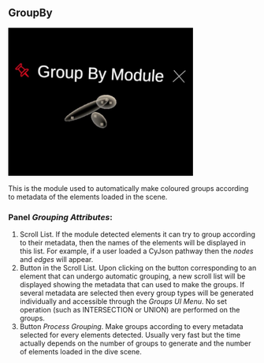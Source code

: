 ## GroupBy
<img src="../../../resources/images/modules/group_mod.jpg" alt="FBA" style="height: 300px;"/>

This is the module used to automatically make coloured groups according to metadata of the elements loaded in the scene. 

### Panel *Grouping Attributes*:
1. Scroll List. If the module detected elements it can try to group according to their metadata, then the names of the elements will be displayed in this list. For example, if a user loaded a CyJson pathway then the *nodes* and *edges* will appear.
2. Button in the Scroll List. Upon clicking on the button corresponding to an element that can undergo automatic grouping, a new scroll list will be displayed showing the metadata that can used to make the groups. If several metadata are selected then every group types will be generated individually and accessible through the *Groups UI Menu*. No set operation (such as INTERSECTION or UNION) are performed on the groups. 
3. Button *Process Grouping*. Make groups according to every metadata selected for every elements detected. Usually very fast but the time actually depends on the number of groups to generate and the number of elements loaded in the dive scene.